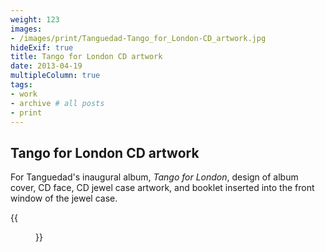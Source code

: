 ```yaml
---
weight: 123
images:
- /images/print/Tanguedad-Tango_for_London-CD_artwork.jpg
hideExif: true
title: Tango for London CD artwork
date: 2013-04-19
multipleColumn: true
tags:
- work
- archive # all posts
- print
---
```


## Tango for London CD artwork

For Tanguedad's inaugural album, _Tango for London_, design of album cover, CD face,
CD jewel case artwork, and booklet inserted into the front window of the jewel
case.

{{<figure src="/img/print/Tanguedad-Tango_for_London-CD_artwork_compilation.jpg" title="Excerpt of CD booklet pages, and other CD artwork">}}
